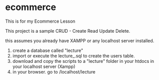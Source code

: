 # ecommerce
This is for my Ecommerce Lesson

This project is a sample CRUD - Create Read Update Delete.

this assumes you already have XAMPP or any localhost server installed.

1. create a database called "lecture"
2. import or execute the lecture_.sql to create the users table.
3. download and copy the scripts to a "lecture" folder in your htdocs in your localhost server (Xampp)
4. in your browser. go to /localhost/lecture
